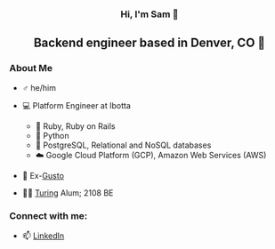 <h3 align=center> Hi, I'm Sam 👋 </h3>
<h2 align=center> Backend engineer based in Denver, CO 🌄 </h2>

<h3> About Me </h3>

- ♂ he/him
- 💻 Platform Engineer at Ibotta
  - 💎 Ruby, Ruby on Rails
  - 🐍 Python
  - 💾 PostgreSQL, Relational and NoSQL databases
  - ☁️ Google Cloud Platform (GCP), Amazon Web Services (AWS)

- 💸 Ex-[Gusto](https://gusto.com/)
- 🧑‍💻 [Turing](https://turing.edu/) Alum; 2108 BE

<h3> Connect with me: </h3>

- 📫 [LinkedIn](https://www.linkedin.com/in/samueldevine/)



<!--
**samueldevine/samueldevine** is a ✨ _special_ ✨ repository because its `README.md` (this file) appears on your GitHub profile.

Here are some ideas to get you started:

- 🔭 I’m currently working on ...
- 🌱 I’m currently learning ...
- 👯 I’m looking to collaborate on ...
- 🤔 I’m looking for help with ...
- 💬 Ask me about ...
- 📫 How to reach me: ...
- 😄 Pronouns: ...
- ⚡ Fun fact: ...
-->
